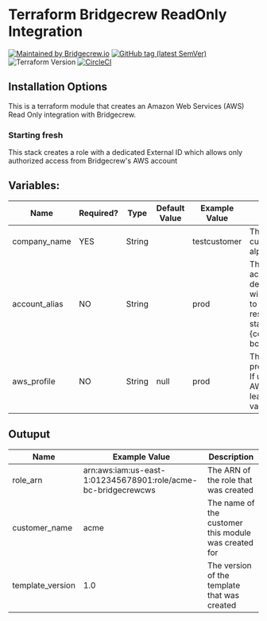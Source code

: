 # Terraform Bridgecrew ReadOnly Integration
[![Maintained by Bridgecrew.io](https://img.shields.io/badge/maintained%20by-bridgecrew.io-blueviolet)](https://bridgecrew.io)
[![GitHub tag (latest SemVer)](https://img.shields.io/github/tag/bridgecrewio/terraform-aws-bridgecrew-read-only.svg?label=latest)](https://github.com/bridgecrewio/terraform-aws-bridgecrew-cloudtrail/releases/latest)
![Terraform Version](https://img.shields.io/badge/tf-%3E%3D0.12.0-blue.svg)
[![CircleCI](https://circleci.com/gh/bridgecrewio/terraform-aws-bridgecrew-read-only.svg?style=svg)](https://circleci.com/gh/bridgecrewio/terraform-aws-bridgecrew-cloudtrail)

## Installation Options
This is a terraform module that creates an Amazon Web Services (AWS) Read Only integration with Bridgecrew.

### Starting fresh
This stack creates a role with a dedicated External ID which allows only authorized access from Bridgecrew's AWS account

## Variables:
| Name | Required? | Type | Default Value | Example Value | Description |
|---|---|---|---|---|---|
| company_name| YES | String | | testcustomer | The name of the customer. Must be alphanumeric. |
| account_alias | NO | String |  | prod | The alias of the account the CF is deployed in. This will be prepended to all the resources in the stack. Default is {company_name}-bc |
| aws_profile | NO | String | null | prod | The name of the profile to be used. If using default AWS credentials, leave the default value as is |

## Outuput
| Name |  Example Value | Description |
|------|----------------|-------------|
| role_arn | arn:aws:iam:us-east-1:012345678901:role/acme-bc-bridgecrewcws | The ARN of the role that was created |
| customer_name | acme | The name of the customer this module was created for |
| template_version | 1.0 | The version of the template that was created |